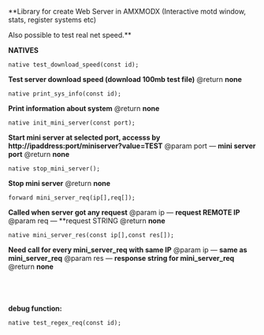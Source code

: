 
**Library for create Web Server in AMXMODX (Interactive motd window, stats, register systems etc)

Also possible to test real net speed.**
 
**NATIVES**

	native test_download_speed(const id);
 **Test server download speed (download 100mb test file)**
 @return  **none**
 

	native print_sys_info(const id);
 **Print information about system**
 @return  **none**


	native init_mini_server(const port);
  **Start mini server at selected port, accesss by http://ipaddress:port/miniserver?value=TEST**
 @param port    — **mini server port**
 @return  **none**

	native stop_mini_server();

 **Stop mini server**
 @return  **none**


	forward mini_server_req(ip[],req[]);
**Called when server got any request**
@param ip   — **request REMOTE IP**
@param req  —  **request STRING
@return **none**



	native mini_server_res(const ip[],const res[]);
**Need call for every mini_server_req with same IP**
@param ip    — **same as mini_server_req**
@param res	 — **response string for mini_server_req**
@return  **none**
\
\
\
\
\
**debug function:**


	native test_regex_req(const id);

